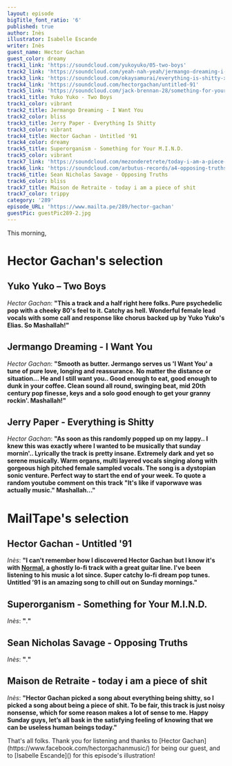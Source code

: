 ```yaml
---
layout: episode
bigTitle_font_ratio: '6'
published: true
author: Inès
illustrator: Isabelle Escande
writer: Inès
guest_name: Hector Gachan
guest_color: dreamy
track1_link: 'https://soundcloud.com/yukoyuko/05-two-boys'
track2_link: 'https://soundcloud.com/yeah-nah-yeah/jermango-dreaming-i-want-you'
track3_link: 'https://soundcloud.com/okaysamurai/everything-is-shitty-x-jerry-paper'
track4_link: 'https://soundcloud.com/hectorgachan/untitled-91'
track5_link: 'https://soundcloud.com/jack-brennan-28/something-for-your-mind'
track1_title: Yuko Yuko - Two Boys
track1_color: vibrant
track2_title: Jermango Dreaming - I Want You
track2_color: bliss
track3_title: Jerry Paper - Everything Is Shitty
track3_color: vibrant
track4_title: Hector Gachan - Untitled '91
track4_color: dreamy
track5_title: Superorganism - Something for Your M.I.N.D.
track5_color: vibrant
track7_link: 'https://soundcloud.com/mezonderetrete/today-i-am-a-piece-of-shit'
track6_link: 'https://soundcloud.com/arbutus-records/a4-opposing-truths'
track6_title: Sean Nicholas Savage - Opposing Truths
track6_color: bliss
track7_title: Maison de Retraite - today i am a piece of shit
track7_color: trippy
category: '289'
episode_URL: 'https://www.mailta.pe/289/hector-gachan'
guestPic: guestPic289-2.jpg
---
```

<p id="introduction">This morning, </p>
<p></p>


# Hector Gachan's selection

## Yuko Yuko – Two Boys
_Hector Gachan_: **"**This a track and a half right here folks. Pure psychedelic pop with a cheeky 80's feel to it. Catchy as hell. Wonderful female lead vocals with some call and response like chorus backed up by Yuko Yuko's Elias. So Mashallah!**"**

## Jermango Dreaming - I Want You
_Hector Gachan_: **"**Smooth as butter. Jermango serves us 'I Want You' a tune of pure love, longing and reassurance. No matter the distance or situation... He and I still want you.. Good enough to eat, good enough to dunk in your coffee. Clean sound all round, swinging beat, mid 20th century pop finesse, keys and a solo good enough to get your granny rockin'. Mashallah!**"**

## Jerry Paper - Everything is Shitty
_Hector Gachan_: **"**As soon as this randomly popped up on my lappy.. I knew this was exactly where I wanted to be musically that sunday mornin'.. Lyrically the track is pretty insane. Extremely dark and yet so serene musically. Warm organs, multi layered vocals singing along with gorgeous high pitched female sampled vocals. The song is a dystopian sonic venture. Perfect way to start the end of your week. To quote a random youtube comment on this track "It's like if vaporwave was actually music." Mashallah...**"**


# MailTape's selection

## Hector Gachan - Untitled '91
_Inès_: **"**I can't remember how I discovered Hector Gachan but I know it's with [Normal](https://soundcloud.com/hectorgachan/hector-gachan-normal), a ghostly lo-fi track with a great guitar line. I've been listening to his music a lot since. Super catchy lo-fi dream pop tunes.  Untitled ’91 is an amazing song to chill out on Sunday mornings.**"**

## Superorganism - Something for Your M.I.N.D.
_Inès_: **"**.**"**

## Sean Nicholas Savage - Opposing Truths
_Inès_: **"**.**"**

## Maison de Retraite - today i am a piece of shit 
_Inès_: **"**Hector Gachan picked a song about everything being shitty, so I picked a song about being a piece of shit. To be fair, this track is just noisy nonsense, which for some reason makes a lot of sense to me. Happy Sunday guys, let’s all bask in the satisfying feeling of knowing that we can be useless human beings today.**"**

<p id="outroduction">That's all folks. Thank you for listening and thanks to [Hector Gachan](https://www.facebook.com/hectorgachanmusic/) for being our guest, and to [Isabelle Escande]() for this episode's illustration!</p>
